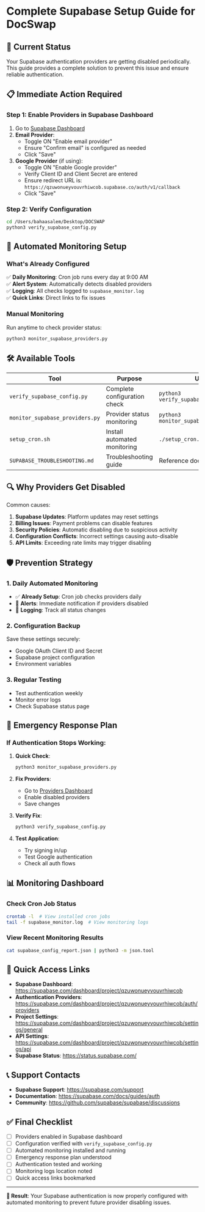 # Complete Supabase Setup Guide for DocSwap

## 🚨 Current Status
Your Supabase authentication providers are getting disabled periodically. This guide provides a complete solution to prevent this issue and ensure reliable authentication.

## 📋 Immediate Action Required

### Step 1: Enable Providers in Supabase Dashboard
1. Go to [Supabase Dashboard](https://supabase.com/dashboard/project/qzuwonueyvouvrhiwcob/auth/providers)
2. **Email Provider**:
   - Toggle ON "Enable email provider"
   - Ensure "Confirm email" is configured as needed
   - Click "Save"
3. **Google Provider** (if using):
   - Toggle ON "Enable Google provider"
   - Verify Client ID and Client Secret are entered
   - Ensure redirect URL is: `https://qzuwonueyvouvrhiwcob.supabase.co/auth/v1/callback`
   - Click "Save"

### Step 2: Verify Configuration
```bash
cd /Users/bahaasalem/Desktop/DOCSWAP
python3 verify_supabase_config.py
```

## 🔧 Automated Monitoring Setup

### What's Already Configured
✅ **Daily Monitoring**: Cron job runs every day at 9:00 AM  
✅ **Alert System**: Automatically detects disabled providers  
✅ **Logging**: All checks logged to `supabase_monitor.log`  
✅ **Quick Links**: Direct links to fix issues  

### Manual Monitoring
Run anytime to check provider status:
```bash
python3 monitor_supabase_providers.py
```

## 🛠️ Available Tools

| Tool | Purpose | Usage |
|------|---------|-------|
| `verify_supabase_config.py` | Complete configuration check | `python3 verify_supabase_config.py` |
| `monitor_supabase_providers.py` | Provider status monitoring | `python3 monitor_supabase_providers.py` |
| `setup_cron.sh` | Install automated monitoring | `./setup_cron.sh` |
| `SUPABASE_TROUBLESHOOTING.md` | Troubleshooting guide | Reference document |

## 🔍 Why Providers Get Disabled

Common causes:
1. **Supabase Updates**: Platform updates may reset settings
2. **Billing Issues**: Payment problems can disable features
3. **Security Policies**: Automatic disabling due to suspicious activity
4. **Configuration Conflicts**: Incorrect settings causing auto-disable
5. **API Limits**: Exceeding rate limits may trigger disabling

## 🛡️ Prevention Strategy

### 1. Daily Automated Monitoring
- ✅ **Already Setup**: Cron job checks providers daily
- 📧 **Alerts**: Immediate notification if providers disabled
- 📝 **Logging**: Track all status changes

### 2. Configuration Backup
Save these settings securely:
- Google OAuth Client ID and Secret
- Supabase project configuration
- Environment variables

### 3. Regular Testing
- Test authentication weekly
- Monitor error logs
- Check Supabase status page

## 🚨 Emergency Response Plan

### If Authentication Stops Working:

1. **Quick Check**:
   ```bash
   python3 monitor_supabase_providers.py
   ```

2. **Fix Providers**:
   - Go to [Providers Dashboard](https://supabase.com/dashboard/project/qzuwonueyvouvrhiwcob/auth/providers)
   - Enable disabled providers
   - Save changes

3. **Verify Fix**:
   ```bash
   python3 verify_supabase_config.py
   ```

4. **Test Application**:
   - Try signing in/up
   - Test Google authentication
   - Check all auth flows

## 📊 Monitoring Dashboard

### Check Cron Job Status
```bash
crontab -l  # View installed cron jobs
tail -f supabase_monitor.log  # View monitoring logs
```

### View Recent Monitoring Results
```bash
cat supabase_config_report.json | python3 -m json.tool
```

## 🔗 Quick Access Links

- **Supabase Dashboard**: https://supabase.com/dashboard/project/qzuwonueyvouvrhiwcob
- **Authentication Providers**: https://supabase.com/dashboard/project/qzuwonueyvouvrhiwcob/auth/providers
- **Project Settings**: https://supabase.com/dashboard/project/qzuwonueyvouvrhiwcob/settings/general
- **API Settings**: https://supabase.com/dashboard/project/qzuwonueyvouvrhiwcob/settings/api
- **Supabase Status**: https://status.supabase.com/

## 📞 Support Contacts

- **Supabase Support**: https://supabase.com/support
- **Documentation**: https://supabase.com/docs/guides/auth
- **Community**: https://github.com/supabase/supabase/discussions

## ✅ Final Checklist

- [ ] Providers enabled in Supabase dashboard
- [ ] Configuration verified with `verify_supabase_config.py`
- [ ] Automated monitoring installed and running
- [ ] Emergency response plan understood
- [ ] Authentication tested and working
- [ ] Monitoring logs location noted
- [ ] Quick access links bookmarked

---

**🎯 Result**: Your Supabase authentication is now properly configured with automated monitoring to prevent future provider disabling issues.